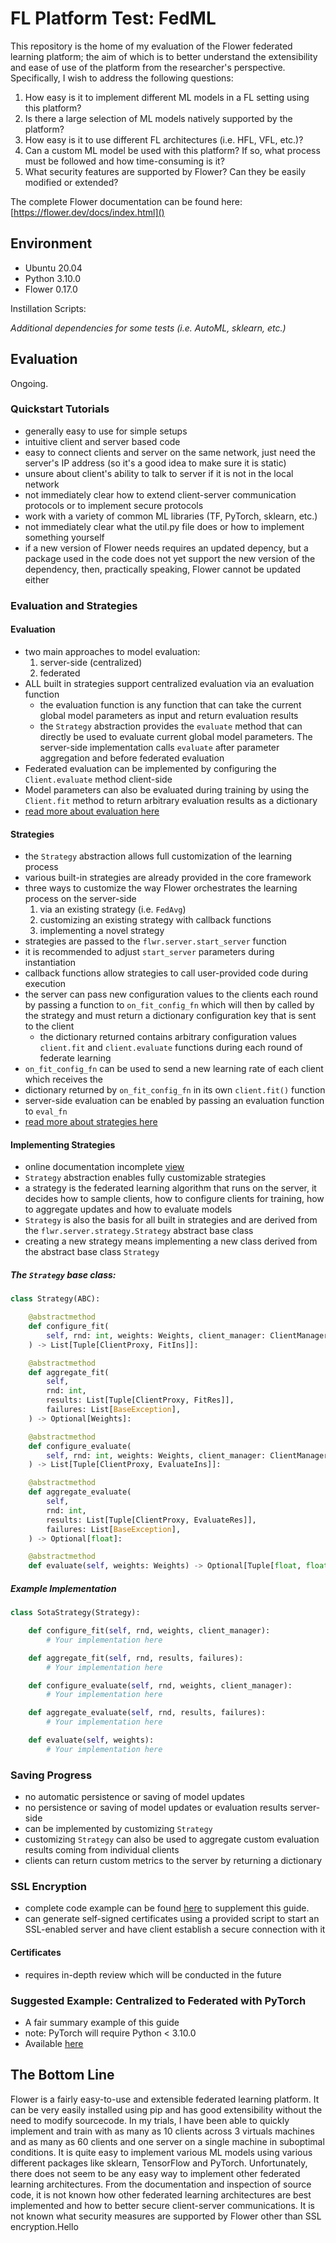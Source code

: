 # FL Platform Test: FedML

This repository is the home of my evaluation of the Flower federated learning platform; the aim of which is to better understand 
the extensibility and ease of use of the platform from the researcher's perspective. Specifically, I wish to address the
following questions:
1. How easy is it to implement different ML models in a FL setting using this platform?
2. Is there a large selection of ML models natively supported by the platform?
3. How easy is it to use different FL architectures (i.e. HFL, VFL, etc.)?
4. Can a custom ML model be used with this platform? If so, what process must be followed and how time-consuming is it?
5. What security features are supported by Flower? Can they be easily modified or extended?

The complete Flower documentation can be found here: [https://flower.dev/docs/index.html]()

## Environment
- Ubuntu 20.04
- Python 3.10.0
- Flower 0.17.0

Instillation Scripts:

*Additional dependencies for some tests (i.e. AutoML, sklearn, etc.)*
## Evaluation
Ongoing.
### Quickstart Tutorials
- generally easy to use for simple setups
- intuitive client and server based code
- easy to connect clients and server on the same network, just need the server's IP address (so 
it's a good idea to make sure it is static)
- unsure about client's ability to talk to server if it is not in the local network
- not immediately clear how to extend client-server communication protocols or to implement secure
protocols
- work with a variety of common ML libraries (TF, PyTorch, sklearn, etc.)
- not immediately clear what the util.py file does or how to implement something yourself
- if a new version of Flower needs requires an updated depency, but a package used in the code does
not yet support the new version of the dependency, then, practically speaking, Flower cannot be 
updated either

### Evaluation and Strategies
#### Evaluation
- two main approaches to model evaluation:
  1. server-side (centralized)
  2. federated
- ALL built in strategies support centralized evaluation via an evaluation function
  - the evaluation function is any function that can take the current global model parameters as
input and return evaluation results
  - the ```Strategy``` abstraction provides the ```evaluate``` method that can directly be used to
evaluate current global model parameters. The server-side implementation calls ```evaluate``` after
parameter aggregation and before federated evaluation
- Federated evaluation can be implemented by configuring the ```Client.evaluate``` method client-side
- Model parameters can also be evaluated during training by using the ```Client.fit``` method to
return arbitrary evaluation results as a dictionary
- [read more about evaluation here](href=https://flower.dev/docs/evaluation.html)
#### Strategies
- the ```Strategy``` abstraction allows full customization of the learning process
- various built-in strategies are already provided in the core framework
- three ways to customize the way Flower orchestrates the learning process on the server-side
    1. via an existing strategy (i.e. ```FedAvg```)
    2. customizing an existing strategy with callback functions
    3. implementing a novel strategy
- strategies are passed to the ```flwr.server.start_server``` function
- it is recommended to adjust ```start_server``` parameters during instantiation
- callback functions allow strategies to call user-provided code during execution
- the server can pass new configuration values to the clients each round by passing a function to
```on_fit_config_fn``` which will then by called by the strategy and must return a dictionary
configuration key that is sent to the client
  - the dictionary returned contains arbitrary configuration values ```client.fit``` and ```client.evaluate```
functions during each round of federate learning
- ```on_fit_config_fn``` can be used to send a new learning rate of each client which receives the
- dictionary returned by ```on_fit_config_fn``` in its own ```client.fit()``` function
- server-side evaluation can be enabled by passing an evaluation function to ```eval_fn```
- [read more about strategies here](https://flower.dev/docs/strategies.html)
#### Implementing Strategies
- online documentation incomplete [view](https://flower.dev/docs/implementing-strategies.html)
- ```Strategy``` abstraction enables fully customizable strategies
- a strategy is the federated learning algorithm that runs on the server, it decides how to sample 
clients, how to configure clients for training, how to aggregate updates and how to evaluate models
- ```Strategy``` is also the basis for all built in strategies and are derived from the 
```flwr.server.strategy.Strategy``` abstract base class
- creating a new strategy means implementing a new class derived from the abstract base class ```Strategy```
##### The ```Strategy``` base class:
```python
class Strategy(ABC):

    @abstractmethod
    def configure_fit(
        self, rnd: int, weights: Weights, client_manager: ClientManager
    ) -> List[Tuple[ClientProxy, FitIns]]:

    @abstractmethod
    def aggregate_fit(
        self,
        rnd: int,
        results: List[Tuple[ClientProxy, FitRes]],
        failures: List[BaseException],
    ) -> Optional[Weights]:

    @abstractmethod
    def configure_evaluate(
        self, rnd: int, weights: Weights, client_manager: ClientManager
    ) -> List[Tuple[ClientProxy, EvaluateIns]]:

    @abstractmethod
    def aggregate_evaluate(
        self,
        rnd: int,
        results: List[Tuple[ClientProxy, EvaluateRes]],
        failures: List[BaseException],
    ) -> Optional[float]:

    @abstractmethod
    def evaluate(self, weights: Weights) -> Optional[Tuple[float, float]]:
```
##### Example Implementation
```python
class SotaStrategy(Strategy):

    def configure_fit(self, rnd, weights, client_manager):
        # Your implementation here

    def aggregate_fit(self, rnd, results, failures):
        # Your implementation here

    def configure_evaluate(self, rnd, weights, client_manager):
        # Your implementation here

    def aggregate_evaluate(self, rnd, results, failures):
        # Your implementation here

    def evaluate(self, weights):
        # Your implementation here
```
### Saving Progress
- no automatic persistence or saving of model updates
- no persistence or saving of model updates or evaluation results server-side
- can be implemented by customizing ```Strategy```
- customizing ```Strategy``` can also be used to aggregate custom evaluation results coming from
individual clients
- clients can return custom metrics to the server by returning a dictionary
### SSL Encryption
- complete code example can be found [here](https://github.com/adap/flower/tree/main/examples/advanced_tensorflow)
to supplement this guide.
- can generate self-signed certificates using a provided script to start an SSL-enabled server
and have client establish a secure connection with it
#### Certificates
- requires in-depth review which will be conducted in the future
### Suggested Example: Centralized to Federated with PyTorch
- A fair summary example of this guide
- note: PyTorch will require Python < 3.10.0
- Available [here](https://flower.dev/docs/example-pytorch-from-centralized-to-federated.html)
## The Bottom Line
Flower is a fairly easy-to-use and extensible federated learning platform. It can be very easily installed
using pip and has good extensibility without the need to modify sourcecode. In my trials, I have
been able to quickly implement and train with as many as 10 clients across 3 virtuals machines and
as many as 60 clients and one server on a single machine in suboptimal conditions. It is quite
easy to implement various ML models using various different packages like sklearn, TensorFlow and 
PyTorch. Unfortunately, there does not seem to be any easy way to implement other federated learning
architectures. From the documentation and inspection of source code, it is not known
how other federated learning architectures are best implemented and how to better secure client-server
communications. It is not known what security measures are supported by Flower other than SSL
encryption.Hello

